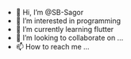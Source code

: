 - 👋 Hi, I’m @SB-Sagor
- 👀 I’m interested in programming
- 🌱 I’m currently learning flutter
- 💞️ I’m looking to collaborate on ...
- 📫 How to reach me ...

<!---
SB-Sagor/SB-Sagor is a ✨ special ✨ repository because its `README.md` (this file) appears on your GitHub profile.
You can click the Preview link to take a look at your changes.
--->
